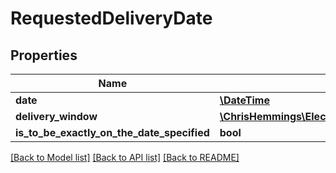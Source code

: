 # RequestedDeliveryDate

## Properties
Name | Type | Description | Notes
------------ | ------------- | ------------- | -------------
**date** | [**\DateTime**](\DateTime.md) |  | [optional] 
**delivery_window** | [**\ChrisHemmings\Electio\Client\Model\DeliveryWindow**](DeliveryWindow.md) |  | [optional] 
**is_to_be_exactly_on_the_date_specified** | **bool** |  | [optional] 

[[Back to Model list]](../README.md#documentation-for-models) [[Back to API list]](../README.md#documentation-for-api-endpoints) [[Back to README]](../README.md)


